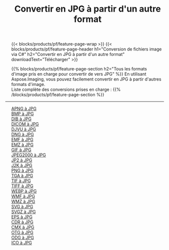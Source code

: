 ﻿---
title: Convertir en JPG à partir d'un autre format 
weight: 3920
url: /fr/java/conversion/to/jpg 
lang: fr
langdirlevel: 2
locales: zh-hans,ja,it,ru,de,es,fr,nl,id,lt,pl,pt,vi,tr,ko,zh-hant,ar,hi,th,sv,cs,uk,he
description: En utilisant Aspose.Imaging, vous pouvez facilement convertir en JPG à partir d'un autre format
---

{{< blocks/products/pf/feature-page-wrap >}}
{{< blocks/products/pf/feature-page-header h1="Conversion de fichiers image via C#" h2="Convertir en JPG à partir d'un autre format" downloadText="Télécharger" >}}


{{% blocks/products/pf/feature-page-section  h2="Tous les formats d'image pris en charge pour convertir de vers JPG" %}}
En utilisant Aspose.Imaging, vous pouvez facilement convertir en JPG à partir d'autres formats d'image.
<br/>
Liste complète des conversions prises en charge :
{{% /blocks/products/pf/feature-page-section %}}
<div class="container-fluid productfamilypage bg-gray">
    <div class="convertypes bg-gray agp-content section">
        <div class="container">
		<hr style="margin-left:-20px;"/>
		<div class="row other-converters">
		    <div class='col-md-2 other-converter remove-lp remove-rp'><a href="/imaging/fr/java/conversion/apng-to-jpg" >APNG à JPG</a></div>
<div class='col-md-2 other-converter remove-lp remove-rp'><a href="/imaging/fr/java/conversion/bmp-to-jpg" >BMP à JPG</a></div>
<div class='col-md-2 other-converter remove-lp remove-rp'><a href="/imaging/fr/java/conversion/dib-to-jpg" >DIB à JPG</a></div>
<div class='col-md-2 other-converter remove-lp remove-rp'><a href="/imaging/fr/java/conversion/dicom-to-jpg" >DICOM à JPG</a></div>
<div class='col-md-2 other-converter remove-lp remove-rp'><a href="/imaging/fr/java/conversion/djvu-to-jpg" >DJVU à JPG</a></div>
<div class='col-md-2 other-converter remove-lp remove-rp'><a href="/imaging/fr/java/conversion/dng-to-jpg" >DNG à JPG</a></div>
<div class='col-md-2 other-converter remove-lp remove-rp'><a href="/imaging/fr/java/conversion/emf-to-jpg" >EMF à JPG</a></div>
<div class='col-md-2 other-converter remove-lp remove-rp'><a href="/imaging/fr/java/conversion/emz-to-jpg" >EMZ à JPG</a></div>
<div class='col-md-2 other-converter remove-lp remove-rp'><a href="/imaging/fr/java/conversion/gif-to-jpg" >GIF à JPG</a></div>
<div class='col-md-2 other-converter remove-lp remove-rp'><a href="/imaging/fr/java/conversion/jpeg2000-to-jpg" >JPEG2000 à JPG</a></div>
<div class='col-md-2 other-converter remove-lp remove-rp'><a href="/imaging/fr/java/conversion/jp2-to-jpg" >JP2 à JPG</a></div>
<div class='col-md-2 other-converter remove-lp remove-rp'><a href="/imaging/fr/java/conversion/j2k-to-jpg" >J2K à JPG</a></div>
<div class='col-md-2 other-converter remove-lp remove-rp'><a href="/imaging/fr/java/conversion/png-to-jpg" >PNG à JPG</a></div>
<div class='col-md-2 other-converter remove-lp remove-rp'><a href="/imaging/fr/java/conversion/tga-to-jpg" >TGA à JPG</a></div>
<div class='col-md-2 other-converter remove-lp remove-rp'><a href="/imaging/fr/java/conversion/tif-to-jpg" >TIF à JPG</a></div>
<div class='col-md-2 other-converter remove-lp remove-rp'><a href="/imaging/fr/java/conversion/tiff-to-jpg" >TIFF à JPG</a></div>
<div class='col-md-2 other-converter remove-lp remove-rp'><a href="/imaging/fr/java/conversion/webp-to-jpg" >WEBP à JPG</a></div>
<div class='col-md-2 other-converter remove-lp remove-rp'><a href="/imaging/fr/java/conversion/wmf-to-jpg" >WMF à JPG</a></div>
<div class='col-md-2 other-converter remove-lp remove-rp'><a href="/imaging/fr/java/conversion/wmz-to-jpg" >WMZ à JPG</a></div>
<div class='col-md-2 other-converter remove-lp remove-rp'><a href="/imaging/fr/java/conversion/svg-to-jpg" >SVG à JPG</a></div>
<div class='col-md-2 other-converter remove-lp remove-rp'><a href="/imaging/fr/java/conversion/svgz-to-jpg" >SVGZ à JPG</a></div>
<div class='col-md-2 other-converter remove-lp remove-rp'><a href="/imaging/fr/java/conversion/eps-to-jpg" >EPS à JPG</a></div>
<div class='col-md-2 other-converter remove-lp remove-rp'><a href="/imaging/fr/java/conversion/cdr-to-jpg" >CDR à JPG</a></div>
<div class='col-md-2 other-converter remove-lp remove-rp'><a href="/imaging/fr/java/conversion/cmx-to-jpg" >CMX à JPG</a></div>
<div class='col-md-2 other-converter remove-lp remove-rp'><a href="/imaging/fr/java/conversion/otg-to-jpg" >OTG à JPG</a></div>
<div class='col-md-2 other-converter remove-lp remove-rp'><a href="/imaging/fr/java/conversion/odg-to-jpg" >ODG à JPG</a></div>
<div class='col-md-2 other-converter remove-lp remove-rp'><a href="/imaging/fr/java/conversion/ico-to-jpg" >ICO à JPG</a></div>
                </div>
        </div>
    </div>
</div>
<br/>

